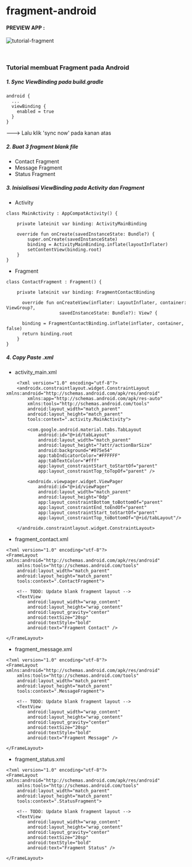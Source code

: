 # fragment-android

#### PREVIEW APP :
![tutorial-fragment](https://user-images.githubusercontent.com/68207916/110053602-4fa46780-7d8c-11eb-9e91-a9741147e8eb.gif)

<br>

### Tutorial membuat Fragment pada Android
##### 1.  Sync ViewBinding pada build.gradle

    android {
      ...
      viewBinding {
        enabled = true
      }
    }

    
--->    Lalu klik 'sync now' pada kanan atas 
    
##### 2.  Buat 3 fragment blank file
+ Contact Fragment
+ Message Fragment
+ Status Fragment

##### 3.  Inisialisasi ViewBinding pada Activity dan Fragment
- Activity
```
class MainActivity : AppCompatActivity() {

    private lateinit var binding: ActivityMainBinding

    override fun onCreate(savedInstanceState: Bundle?) {
        super.onCreate(savedInstanceState)
        binding = ActivityMainBinding.inflate(layoutInflater)
        setContentView(binding.root)
    }
}
```
          
- Fragment
```
class ContactFragment : Fragment() {

    private lateinit var binding: FragmentContactBinding

      override fun onCreateView(inflater: LayoutInflater, container: ViewGroup?,
                    savedInstanceState: Bundle?): View? {

      binding = FragmentContactBinding.inflate(inflater, container,  false)
      return binding.root
    }  
}
```

##### 4.  Copy Paste .xml
* activity_main.xml
```
    <?xml version="1.0" encoding="utf-8"?>
    <androidx.constraintlayout.widget.ConstraintLayout xmlns:android="http://schemas.android.com/apk/res/android"
        xmlns:app="http://schemas.android.com/apk/res-auto"
        xmlns:tools="http://schemas.android.com/tools"
        android:layout_width="match_parent"
        android:layout_height="match_parent"
        tools:context=".activity.MainActivity">

        <com.google.android.material.tabs.TabLayout
            android:id="@+id/tabLayout"
            android:layout_width="match_parent"
            android:layout_height="?attr/actionBarSize"
            android:background="#075e54"
            app:tabIndicatorColor="#FFFFFF"
            app:tabTextColor="#fff"
            app:layout_constraintStart_toStartOf="parent"
            app:layout_constraintTop_toTopOf="parent" />

        <androidx.viewpager.widget.ViewPager
            android:id="@+id/viewPager"
            android:layout_width="match_parent"
            android:layout_height="0dp"
            app:layout_constraintBottom_toBottomOf="parent"
            app:layout_constraintEnd_toEndOf="parent"
            app:layout_constraintStart_toStartOf="parent"
            app:layout_constraintTop_toBottomOf="@+id/tabLayout"/>

    </androidx.constraintlayout.widget.ConstraintLayout>
```
* fragment_contact.xml
```
<?xml version="1.0" encoding="utf-8"?>
<FrameLayout xmlns:android="http://schemas.android.com/apk/res/android"
    xmlns:tools="http://schemas.android.com/tools"
    android:layout_width="match_parent"
    android:layout_height="match_parent"
    tools:context=".ContactFragment">

    <!-- TODO: Update blank fragment layout -->
    <TextView
        android:layout_width="wrap_content"
        android:layout_height="wrap_content"
        android:layout_gravity="center"
        android:textSize="20sp"
        android:textStyle="bold"
        android:text="Fragment Contact" />

</FrameLayout>
```

* fragment_message.xml
```
<?xml version="1.0" encoding="utf-8"?>
<FrameLayout xmlns:android="http://schemas.android.com/apk/res/android"
    xmlns:tools="http://schemas.android.com/tools"
    android:layout_width="match_parent"
    android:layout_height="match_parent"
    tools:context=".MessageFragment">

    <!-- TODO: Update blank fragment layout -->
    <TextView
        android:layout_width="wrap_content"
        android:layout_height="wrap_content"
        android:layout_gravity="center"
        android:textSize="20sp"
        android:textStyle="bold"
        android:text="Fragment Message" />

</FrameLayout>
```

* fragment_status.xml
```
<?xml version="1.0" encoding="utf-8"?>
<FrameLayout xmlns:android="http://schemas.android.com/apk/res/android"
    xmlns:tools="http://schemas.android.com/tools"
    android:layout_width="match_parent"
    android:layout_height="match_parent"
    tools:context=".StatusFragment">

    <!-- TODO: Update blank fragment layout -->
    <TextView
        android:layout_width="wrap_content"
        android:layout_height="wrap_content"
        android:layout_gravity="center"
        android:textSize="20sp"
        android:textStyle="bold"
        android:text="Fragment Status" />

</FrameLayout>
```







          
          
          
          
          
          
          
          
          
          
          
          
          
          
          
          
          
